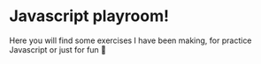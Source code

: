 # Javascript playroom!

<p> Here you will find some exercises I have been making, for practice Javascript or just for fun 👾 </p>
